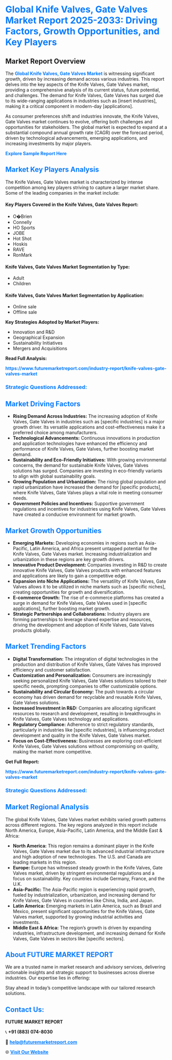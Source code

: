<h1 style="color: #007BFF;">Global Knife Valves, Gate Valves Market Report 2025-2033: Driving Factors, Growth Opportunities, and Key Players</h1>

<section id="overview">
<h2>Market Report Overview</h2>
<p>The <a href="https://www.futuremarketreport.com/industry-report/knife-valves-gate-valves-market" style="color: #007BFF; text-decoration: none;"><strong>Global Knife Valves, Gate Valves Market</strong></a> is witnessing significant growth, driven by increasing demand across various industries. This report delves into the key aspects of the Knife Valves, Gate Valves market, providing a comprehensive analysis of its current status, future potential, and challenges. The demand for Knife Valves, Gate Valves has surged due to its wide-ranging applications in industries such as [insert industries], making it a critical component in modern-day [applications].</p>
<p>As consumer preferences shift and industries innovate, the Knife Valves, Gate Valves market continues to evolve, offering both challenges and opportunities for stakeholders. The global market is expected to expand at a substantial compound annual growth rate (CAGR) over the forecast period, driven by technological advancements, emerging applications, and increasing investments by major players.</p>
</section>

<section id="overview">
<p><a href="https://www.futuremarketreport.com/request-sample/reportId=33585" style="color: #007BFF; text-decoration: none;"><strong>Explore Sample Report Here</strong></a></p>
</section>

<section id="key-players">
<h2 style="color: #007BFF;">Market Key Players Analysis</h2>
<p>The Knife Valves, Gate Valves market is characterized by intense competition among key players striving to capture a larger market share. Some of the leading companies in the market include:</p>
<h4>Key Players Covered in the Knife Valves, Gate Valves Report:</h4>
<ul><li>O�Brien</li><li>Connelly</li><li>HO Sports</li><li>JOBE</li><li>Hot Shot</li><li>Hoskis</li><li>RAVE</li><li>RonMark</li></ul>
<h4>Knife Valves, Gate Valves Market Segmentation by Type:</h4>
<ul><li>Adult</li><li>Children</li></ul>

<h4>Knife Valves, Gate Valves Market Segmentation by Application:</h4>
<ul><li>Online sale</li><li>Offline sale</li></ul>
<p><strong>Key Strategies Adopted by Market Players:</strong></p>
<ul>
<li>Innovation and R&D</li>
<li>Geographical Expansion</li>
<li>Sustainability Initiatives</li>
<li>Mergers and Acquisitions</li>
</ul>
</section>

<section>
<p><strong>Read Full Analysis: </strong></p><a href="https://www.futuremarketreport.com/industry-report/knife-valves-gate-valves-market" style="color: #007BFF; text-decoration: none;"><strong>https://www.futuremarketreport.com/industry-report/knife-valves-gate-valves-market</strong></a>
<h3 style="color: #007BFF;">Strategic Questions Addressed:</h3>
</section>

<section id="driving-factors">
<h2 style="color: #007BFF;">Market Driving Factors</h2>
<ul>
<li><strong>Rising Demand Across Industries:</strong> The increasing adoption of Knife Valves, Gate Valves in industries such as [specific industries] is a major growth driver. Its versatile applications and cost-effectiveness make it a preferred choice among manufacturers.</li>
<li><strong>Technological Advancements:</strong> Continuous innovations in production and application technologies have enhanced the efficiency and performance of Knife Valves, Gate Valves, further boosting market demand.</li>
<li><strong>Sustainability and Eco-Friendly Initiatives:</strong> With growing environmental concerns, the demand for sustainable Knife Valves, Gate Valves solutions has surged. Companies are investing in eco-friendly variants to align with global sustainability goals.</li>
<li><strong>Growing Population and Urbanization:</strong> The rising global population and rapid urbanization have increased the demand for [specific products], where Knife Valves, Gate Valves plays a vital role in meeting consumer needs.</li>
<li><strong>Government Policies and Incentives:</strong> Supportive government regulations and incentives for industries using Knife Valves, Gate Valves have created a conducive environment for market growth.</li>
</ul>
</section>

<section id="growth-opportunities">
<h2 style="color: #007BFF;">Market Growth Opportunities</h2>
<ul>
<li><strong>Emerging Markets:</strong> Developing economies in regions such as Asia-Pacific, Latin America, and Africa present untapped potential for the Knife Valves, Gate Valves market. Increasing industrialization and urbanization in these regions are key growth drivers.</li>
<li><strong>Innovative Product Development:</strong> Companies investing in R&D to create innovative Knife Valves, Gate Valves products with enhanced features and applications are likely to gain a competitive edge.</li>
<li><strong>Expansion into Niche Applications:</strong> The versatility of Knife Valves, Gate Valves allows it to be utilized in niche markets such as [specific niches], creating opportunities for growth and diversification.</li>
<li><strong>E-commerce Growth:</strong> The rise of e-commerce platforms has created a surge in demand for Knife Valves, Gate Valves used in [specific applications], further boosting market growth.</li>
<li><strong>Strategic Partnerships and Collaborations:</strong> Industry players are forming partnerships to leverage shared expertise and resources, driving the development and adoption of Knife Valves, Gate Valves products globally.</li>
</ul>
</section>

<section id="trending-factors">
<h2 style="color: #007BFF;">Market Trending Factors</h2>
<ul>
<li><strong>Digital Transformation:</strong> The integration of digital technologies in the production and distribution of Knife Valves, Gate Valves has improved efficiency and customer satisfaction.</li>
<li><strong>Customization and Personalization:</strong> Consumers are increasingly seeking personalized Knife Valves, Gate Valves solutions tailored to their specific needs, prompting companies to offer customizable options.</li>
<li><strong>Sustainability and Circular Economy:</strong> The push towards a circular economy has driven demand for recyclable and reusable Knife Valves, Gate Valves solutions.</li>
<li><strong>Increased Investment in R&D:</strong> Companies are allocating significant resources to research and development, resulting in breakthroughs in Knife Valves, Gate Valves technology and applications.</li>
<li><strong>Regulatory Compliance:</strong> Adherence to strict regulatory standards, particularly in industries like [specific industries], is influencing product development and quality in the Knife Valves, Gate Valves market.</li>
<li><strong>Focus on Cost-Effectiveness:</strong> Businesses are exploring cost-efficient Knife Valves, Gate Valves solutions without compromising on quality, making the market more competitive.</li>
</ul>
</section>

<section>
<p><strong>Get Full Report: </strong></p><a href="https://www.futuremarketreport.com/industry-report/knife-valves-gate-valves-market" style="color: #007BFF; text-decoration: none;"><strong>https://www.futuremarketreport.com/industry-report/knife-valves-gate-valves-market</strong></a>
<h3 style="color: #007BFF;">Strategic Questions Addressed:</h3>
</section>


<section id="regional-analysis">
<h2 style="color: #007BFF;">Market Regional Analysis</h2>
<p>The global Knife Valves, Gate Valves market exhibits varied growth patterns across different regions. The key regions analyzed in this report include North America, Europe, Asia-Pacific, Latin America, and the Middle East & Africa:</p>
<ul>
<li><strong>North America:</strong> This region remains a dominant player in the Knife Valves, Gate Valves market due to its advanced industrial infrastructure and high adoption of new technologies. The U.S. and Canada are leading markets in this region.</li>
<li><strong>Europe:</strong> Europe has witnessed steady growth in the Knife Valves, Gate Valves market, driven by stringent environmental regulations and a focus on sustainability. Key countries include Germany, France, and the U.K.</li>
<li><strong>Asia-Pacific:</strong> The Asia-Pacific region is experiencing rapid growth, fueled by industrialization, urbanization, and increasing demand for Knife Valves, Gate Valves in countries like China, India, and Japan.</li>
<li><strong>Latin America:</strong> Emerging markets in Latin America, such as Brazil and Mexico, present significant opportunities for the Knife Valves, Gate Valves market, supported by growing industrial activities and investments.</li>
<li><strong>Middle East & Africa:</strong> The region’s growth is driven by expanding industries, infrastructure development, and increasing demand for Knife Valves, Gate Valves in sectors like [specific sectors].</li>
</ul>
</section>

<footer>
<h2 style="color: #007BFF;">About FUTURE MARKET REPORT</h2>
<p>We are a trusted name in market research and advisory services, delivering actionable insights and strategic support to businesses across diverse industries. Our expertise lies in offering:</p>

<p>Stay ahead in today’s competitive landscape with our tailored research solutions.</p>

<h2 style="color: #007BFF;">Contact Us:</h2>
<p><strong>FUTURE MARKET REPORT</strong></p>
<p>📞 <strong>+91 (883) 074-8030</strong></p>
<p>📧 <strong><a href="mailto:help@futuremarketreport.com" style="color: #007BFF;">help@futuremarketreport.com</a></strong></p>
<p>🌐 <strong><a href="https://www.futuremarketreport.com/" style="color: #007BFF;">Visit Our Website</a></strong></p>
</footer>
